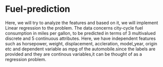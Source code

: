 # Fuel-prediction
Here, we will try to analyze the features  and based on it, we will implement Linear regression to the problem.
The data concerns city-cycle fuel consumption in miles per gallon, to be predicted in terms of 3 multivalued discrete and 5 continuous attributes. Here, we have independent features such as horsepower, weight, displacement, accleration, model_year, origin etc and dependent variable as mpg of the automobile.since the labels are provided and they are continous variables,it can be thought of as a regression problem.
